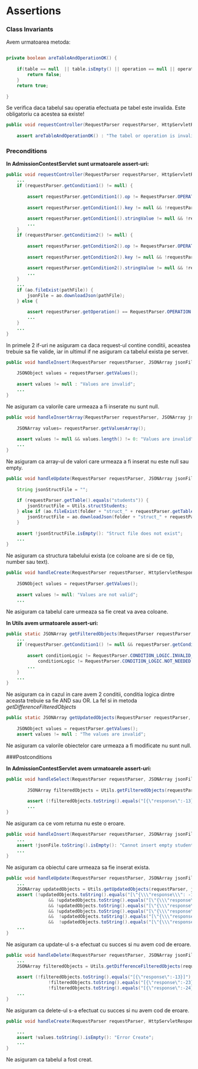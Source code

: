 # Assertions

### Class Invariants

Avem urmatoarea metoda:
```java

private boolean areTableAndOperationOK() {
		
	if(table == null  || table.isEmpty() || operation == null || operation == RequestParser.OPERATION.INVALID_OPERATION) {
		return false;
	}
	return true;
		
}
```
Se verifica daca tabelul sau operatia efectuata pe tabel este invalida. Este obligatoriu ca acestea sa existe!

```java
public void requestController(RequestParser requestParser, HttpServletResponse httpResponse, PrintWriter response) {
		
	assert areTableAndOperationOK() : "The tabel or operation is invalid";
```


### Preconditions

**In AdmissionContestServlet sunt urmatoarele assert-uri:**

```java
public void requestController(RequestParser requestParser, HttpServletResponse httpResponse, PrintWriter response) {
	...
	if (requestParser.getCondition1() != null) {
			
		assert requestParser.getCondition1().op != RequestParser.OPERATOR.INVALID_OPERATOR: "The first operator is invalid";
			
		assert requestParser.getCondition1().key != null && !requestParser.getCondition1().key.isEmpty(): "The first key is invalid";
			
		assert requestParser.getCondition1().stringValue != null && !requestParser.getCondition1().stringValue.isEmpty(): "The first value is invalid";
		...
	}
	if (requestParser.getCondition2() != null) {
			
		assert requestParser.getCondition2().op != RequestParser.OPERATOR.INVALID_OPERATOR: "The second operator is invalid";
			
		assert requestParser.getCondition2().key != null && !requestParser.getCondition2().key.isEmpty(): "The second key is invalid";
			
		assert requestParser.getCondition2().stringValue != null && !requestParser.getCondition2().stringValue.isEmpty(): "The second value is invalid";
		...
	}
	...
	if (ao.fileExist(pathFile)) {
		jsonFile = ao.downloadJson(pathFile);
	} else {
			
		assert requestParser.getOperation() == RequestParser.OPERATION.CREATE: "The table does not exist";	
		...	
	}
	...
}
```
In primele 2 if-uri ne asiguram ca daca request-ul contine conditii, aceastea trebuie sa fie valide, iar in ultimul if ne asiguram ca tabelul exista pe server.

```java
public void handleInsert(RequestParser requestParser, JSONArray jsonFile, String pathFile, HttpServletResponse httpResponse, PrintWriter response) {
		
	JSONObject values = requestParser.getValues();
		
	assert values != null : "Values are invalid";
	...
}
```
Ne asiguram ca valorile care urmeaza a fi inserate nu sunt null.


```java
public void handleInsertArray(RequestParser requestParser, JSONArray jsonFile, String pathFile, HttpServletResponse httpResponse, PrintWriter response) {
		
	JSONArray values= requestParser.getValuesArray();
		
	assert values != null && values.length() != 0: "Values are invalid";
	...
}
```
Ne asiguram ca array-ul de valori care urmeaza a fi inserat nu este null sau empty.

```java
public void handleUpdate(RequestParser requestParser, JSONArray jsonFile, String pathFile, HttpServletResponse httpResponse, PrintWriter response) {
		
	String jsonStructFile = "";
	
	if (requestParser.getTable().equals("students")) {
		jsonStructFile = Utils.structStudents;
	} else if (ao.fileExist(folder + "struct_" + requestParser.getTable() + ".json")) {
		jsonStructFile = ao.downloadJson(folder + "struct_" + requestParser.getTable() + ".json");
	}
		
	assert !jsonStructFile.isEmpty(): "Struct file does not exist";
	...
}
```
Ne asiguram ca structura tabelului exista (ce coloane are si de ce tip, number sau text).

```java
public void handleCreate(RequestParser requestParser, HttpServletResponse httpResponse, PrintWriter response) {
		
	JSONObject values = requestParser.getValues();
		
	assert values != null: "Values are not valid";
	...
```
Ne asiguram ca tabelul care urmeaza sa fie creat va avea coloane.

**In Utils avem urmatoarele assert-uri:**

```java
public static JSONArray getFilteredObjects(RequestParser requestParser, JSONArray jsonFile) {
	...
	if (requestParser.getCondition1() != null && requestParser.getCondition2() != null && requestParser.getLogicalCondition() != null) {
				
		assert conditionLogic != RequestParser.CONDITION_LOGIC.INVALID_CONDITION && 
			conditionLogic != RequestParser.CONDITION_LOGIC.NOT_NEEDED: "The logical condition is invalid";
		...		
	}
	...
}
```
Ne asiguram ca in cazul in care avem 2 conditii, conditia logica dintre aceasta trebuie sa fie AND sau OR. La fel si in metoda *getDifferenceFilteredObjects*

```java
public static JSONArray getUpdatedObjects(RequestParser requestParser, JSONArray jsonFile, JSONObject jsonStruct) {
			
	JSONObject values = requestParser.getValues();
	assert values != null : "The values are invalid";
```
Ne asiguram ca valorile obiectelor care urmeaza a fi modificate nu sunt null.


###Postconditions

**In AdmissionContestServlet avem urmatoarele assert-uri:**

```java
public void handleSelect(RequestParser requestParser, JSONArray jsonFile,  HttpServletResponse httpResponse, PrintWriter response) {
		
		JSONArray filteredObjects = Utils.getFilteredObjects(requestParser, jsonFile);
		
		assert (!filteredObjects.toString().equals("[{\"response\":-13}]") && !filteredObjects.toString().equals("[{\"response\":-23}]") && !filteredObjects.toString().equals("[{\"response\":-24}]")) : "Error select";
		...
}
```
Ne asiguram ca ce vom returna nu este o eroare.


```java
public void handleInsert(RequestParser requestParser, JSONArray jsonFile, String pathFile, HttpServletResponse httpResponse, PrintWriter response) {
	...
	assert !jsonFile.toString().isEmpty(): "Cannot insert empty students ";
	...
}
```
Ne asiguram ca obiectul care urmeaza sa fie inserat exista.

```java
public void handleUpdate(RequestParser requestParser, JSONArray jsonFile, String pathFile, HttpServletResponse httpResponse, PrintWriter response) {
	...
	JSONArray updatedObjects = Utils.getUpdatedObjects(requestParser, jsonFile, jsonStruct);
	assert (!updatedObjects.toString().equals("[\"{\\\"response\\\": -16}\"]") 
				&& !updatedObjects.toString().equals("[\"{\\\"response\\\": -13}\"]") 
				&& !updatedObjects.toString().equals("[\"{\\\"response\\\": -16}\"]") 
				&& !updatedObjects.toString().equals("[\"{\\\"response\\\": -23}\"]") 
				&&  !updatedObjects.toString().equals("[\"{\\\"response\\\": -24}\"]") 
				&&  !updatedObjects.toString().equals("[\"{\\\"response\\\": -30}\"]")): "Error Update";
	...
}
```
Ne asiguram ca update-ul s-a efectuat cu succes si nu avem cod de eroare.

```java
public void handleDelete(RequestParser requestParser, JSONArray jsonFile, String pathFile, HttpServletResponse httpResponse, PrintWriter response) {
	...
	JSONArray filteredObjects = Utils.getDifferenceFilteredObjects(requestParser, jsonFile);
	
	assert (!filteredObjects.toString().equals("[{\"response\":-13}]") && 
				!filteredObjects.toString().equals("[{\"response\":-23}]") && 
				!filteredObjects.toString().equals("[{\"response\":-24}]")) : "Error Delete";
	...
}
```
Ne asiguram ca delete-ul s-a efectuat cu succes si nu avem cod de eroare.

```java
public void handleCreate(RequestParser requestParser, HttpServletResponse httpResponse, PrintWriter response) {

	...
	assert !values.toString().isEmpty(): "Error Create";
	...
}
```
Ne asiguram ca tabelul a fost creat.

